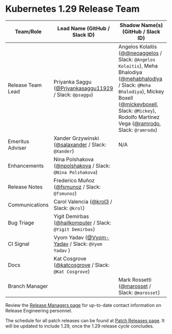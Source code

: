 # Kubernetes 1.29 Release Team

| **Team/Role** | **Lead Name** (**GitHub / Slack ID**) | **Shadow Name(s) (GitHub / Slack ID)** |
|----------|----------------------------------|----------------------------------------|
| Release Team Lead | Priyanka Saggu ([@Priyankasaggu11929](https://github.com/Priyankasaggu11929) / Slack: `@psaggu`) | Angelos Kolaitis ([@@neoaggelos](https://github.com/neoaggelos) / Slack: `@Angelos Kolaitis`), Meha Bhalodiya ([@mehabhalodiya](https://github.com/mehabhalodiya) / Slack: `@Meha Bhalodiya`), Mickey Boxell ([@mickeyboxell](https://github.com/mickeyboxell), Slack: `@Mickey`), Rodolfo Martínez Vega ([@ramrodo](https://github.com/ramrodo), Slack: `@ramrodo`)|
| Emeritus Adviser | Xander Grzywinski ([@salaxander](https://github.com/salaxander) / Slack: `@Xander`) | N/A |
| Enhancements | Nina Polshakova ([@npolshakova](https://github.com/npolshakova) / Slack: `@Nina Polshakova`) | |
| Release Notes | Frederico Muñoz ([@fsmunoz](https://github.com/fsmunoz) / Slack: `@fsmunoz`) | |
| Communications | Carol Valencia ([@krol3](https://github.com/krol3) / Slack: `@krol`) | | 
| Bug Triage |  Yigit Demirbas ([@hailkomputer](https://github.com/hailkomputer) / Slack: `@Yigit Demirbas`) | |
| CI Signal | Vyom Yadav ([@Vyom-Yadav](https://github.com/Vyom-Yadav) / Slack: `@Vyom Yadav` ) | | 
| Docs | Kat Cosgrove ([@katcosgrove](https://github.com/katcosgrove) / Slack: `@Kat Cosgrove`) | |
| Branch Manager | | Mark Rossetti ([@marosset](https://github.com/marosset) / Slack: `@marosset`) |

Review the [Release Managers page](https://github.com/kubernetes/website/blob/main/content/en/releases/release-managers.md) for up-to-date contact information on Release Engineering personnel.

The schedule for all patch releases can be found at [Patch Releases page](https://github.com/kubernetes/website/blob/main/content/en/releases/patch-releases.md). It will be updated to include 1.29, once the 1.29 release cycle concludes.
